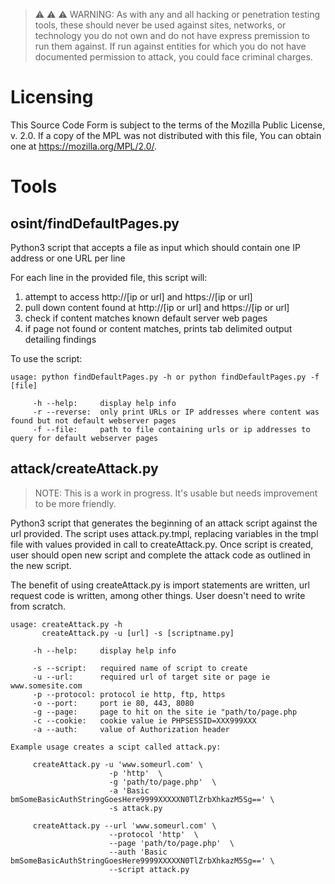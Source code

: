 > :warning: :warning: :warning: WARNING: As with any and all hacking or penetration testing tools, these should never be used against sites, networks, or technology you do not own and do not have express premission to run them against. If run against entities for which you do not have documented permission to attack, you could face criminal charges. 

# Licensing

This Source Code Form is subject to the terms of the Mozilla Public
License, v. 2.0. If a copy of the MPL was not distributed with this
file, You can obtain one at https://mozilla.org/MPL/2.0/.

# Tools

## osint/findDefaultPages.py 

Python3 script that accepts a file as input which should contain one IP address or one URL per line

For each line in the provided file, this script will:

1. attempt to access http://[ip or url] and https://[ip or url]
2. pull down content found at http://[ip or url] and https://[ip or url]
3. check if content matches known default server web pages
4. if page not found or content matches, prints tab delimited output detailing findings 

To use the script:
```
usage: python findDefaultPages.py -h or python findDefaultPages.py -f [file]

     -h --help:     display help info
     -r --reverse:  only print URLs or IP addresses where content was found but not default webserver pages
     -f --file:     path to file containing urls or ip addresses to query for default webserver pages
```
## attack/createAttack.py

> NOTE: This is a work in progress. It's usable but needs improvement to be more friendly.

Python3 script that generates the beginning of an attack script against the url provided. The script uses attack.py.tmpl, replacing variables in the tmpl file with values provided in call to createAttack.py. Once script is created, user should open new script and complete the attack code as outlined in the new script. 

The benefit of using createAttack.py is import statements are written, url request code is written, among other things. User doesn't need to write from scratch.

```
usage: createAttack.py -h
       createAttack.py -u [url] -s [scriptname.py]

     -h --help:     display help info

     -s --script:   required name of script to create
     -u --url:      required url of target site or page ie www.somesite.com
     -p --protocol: protocol ie http, ftp, https
     -o --port:     port ie 80, 443, 8080
     -g --page:     page to hit on the site ie "path/to/page.php
     -c --cookie:   cookie value ie PHPSESSID=XXX999XXX
     -a --auth:     value of Authorization header

Example usage creates a scipt called attack.py:

     createAttack.py -u 'www.someurl.com' \
                      -p 'http'  \
                      -g 'path/to/page.php'  \
                      -a 'Basic bmSomeBasicAuthStringGoesHere9999XXXXXN0TlZrbXhkazM5Sg==' \
                      -s attack.py

     createAttack.py --url 'www.someurl.com' \
                      --protocol 'http'  \
                      --page 'path/to/page.php'  \
                      --auth 'Basic bmSomeBasicAuthStringGoesHere9999XXXXXN0TlZrbXhkazM5Sg==' \
                      --script attack.py


```
